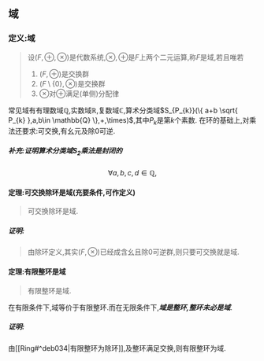 ## 域
### 定义:域
> 设$(F,\oplus,\otimes)$是代数系统,$\otimes,\oplus$是$F$上两个二元运算,称$F$是域,若且唯若
> 1. $(F,\oplus)$是交换群
> 2. $(F\setminus \{ 0 \},\otimes)$是交换群
> 3. $\otimes$对$\oplus$满足(单侧)分配律

常见域有有理数域$\mathbb{Q}$,实数域$\mathbb{R}$,复数域$\mathbb{C}$,算术分类域$S_{P_{k}}(\{ a+b \sqrt{ P_{k} },a,b\in \mathbb{Q} \},+,\times)$,其中$P_{k}$是第$k$个素数.
在环的基础上,对乘法还要求:可交换,有幺元及除0可逆.
##### 补充:证明算术分类域$S_{2}$乘法是封闭的
$$
\forall a,b,c,d\in \mathbb{Q},
$$
#### 定理:可交换除环是域(充要条件,可作定义)
> 可交换除环是域.

##### 证明:
> 由除环定义,其实$(F,\otimes)$已经成含幺且除0可逆群,则只要可交换就是域.
#### 定理:有限整环是域
> 有限整环是域.

在有限条件下,域等价于有限整环.而在无限条件下,***域是整环,整环未必是域***.
##### 证明:
由[[Ring#^deb034|有限整环为除环]],及整环满足交换,则有限整环为域.
